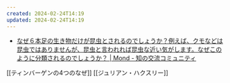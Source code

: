 ```yaml
---
created: 2024-02-24T14:19
updated: 2024-02-24T14:19
---
```


- [なぜ６本足の生き物だけが昆虫とされるのでしょうか？例えば、クモなどは昆虫ではありませんが、昆虫と言われれば昆虫な近い気がします。なぜこのように分類されるのでしょうか？ | Mond - 知の交流コミュニティ](https://mond.how/ja/topics/q6vmtcqi81mg2wu/br3ftcjvp51lqhp )


[[ティンバーゲンの4つのなぜ]]
[[ジュリアン・ハクスリー]]